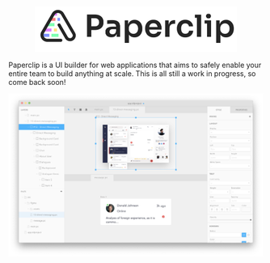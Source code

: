 <p align="center">
  <img src="./assets/logo-outline-5.png" width="400px">
</p>

Paperclip is a UI builder for web applications that aims to safely enable your entire team to build anything at scale. This is all still a work in progress, so come back soon!

![Split view](./assets/screenshots/v10.1.7.png)

<!-- ### Getting started

```
paperclip designer
```-->

<!-- ## Who is this intended for?



## What can you

### 🖌️ Import directly from Figma

TODO

### 🔨 Integrates with your existing codebase

TODO

### 🔁 Syncs with GIT

TODO

### 🎉 Build anything

TODO

### Build once, use anywhere




### State of development

Paperclip's been in active development for the past 7 years, with the current version being the latest, most stable, and obviously greatest. It

The current state of Tandem is the result of some years in the no-code space, including some learnings working at [Webflow](https://webflow.com/). There have been prior iterations of this version which include:

- [v1](https://github.com/crcn/tandem-old/tree/old)
- [v2](https://github.com/crcn/tandem-old/tree/0.1.1) which aimed to allow for _any_ web application to be editable
- [v3](https://github.com/crcn/tandem-old/tree/10.0.0) which primarily focused on the presentational layer
- [Paperclip v1](https://github.com/paperclip-ui/paperclip) which focused on the data model
- v4 - this version which combines v3 and Paperclip v1
-->
